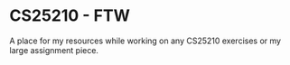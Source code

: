 CS25210 - FTW
==========

A place for my resources while working on any CS25210 exercises or my large assignment piece.
